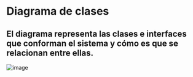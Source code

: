 <!--@startuml

!theme vibrant

skin rose

title Clases - "SATMI"

class Grupo{
  # identificadorGrupo : String
  # materia : String
  # alumnos : List<Alumnos>
}

class Alumno{
  + nombre : String
  + tarjetaNFC : UUID
  + numeroCuenta : String
}

class Tarjeta {
  + numeroTarjeta : UUID
}

class RegistrarAsistencia{
  - Asistencia : <List>
}

class Informe{
  + crearInforme(Grupo)
}

interface DataSource{
  + GrupoDAO()
  + AlumnoDAO()
  + TarjetaDAO()
  + AsistenciaDAO()
  + InformeDAO()
}

class GrupoDAO{
  - registrarGrupo(Grupo)
  - eliminarGrupo(Grupo, List<Alumnos>)
  - modificarGrupo (Grupo, List <Alumnos>)
  - consultarGrupo(Grupo)
}

class AlumnoDAO{
  - consultarAlumno(Alumno)
  - registrarAlumno(Alumno)
  - modificarAlumno(Alumno)
  - bajaAlumno(Alumno)
}

class TarjetaDAO{
  - registrarTarjeta(Tarjeta)
  - modificarTarjeta(Tarjeta)
  - eliminarTarjeta(Tarjeta)
}

class AsistenciaDAO{
  + RegistrarAsistencia(Grupo)
  - LeerTarjeta()
}

class InformeDAO{
  + exportarInforme()
}


Grupo -> DataSource
DataSource <- RegistrarAsistencia
Alumno "*" o-- "1" Grupo
Alumno -> DataSource
Tarjeta -> DataSource
Tarjeta "1" --* "1" Alumno
Informe ..> DataSource

DataSource -> GrupoDAO
DataSource -> AlumnoDAO
DataSource -> TarjetaDAO
DataSource -> AsistenciaDAO
DataSource -> InformeDAO
@enduml  -->
# Diagrama de clases
## El diagrama representa las clases e interfaces que conforman el sistema y cómo es que se relacionan entre ellas. 
![image](https://github.com/amezcua04s/FCA-Proyecto-OO-01/assets/147119596/71e6e091-83cb-4c5b-b89d-7409e4f833fc)

